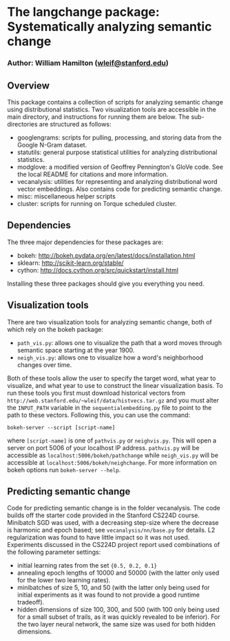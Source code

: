 # The langchange package: Systematically analyzing semantic change 

### Author: William Hamilton (wleif@stanford.edu)

## Overview

This package contains a collection of scripts for analyzing semantic change using distributional statistics.
Two visualization tools are accessible in the main directory, and instructions for running them are below. 
The sub-directories are structured as follows:
  * googlengrams: scripts for pulling, processing, and storing data from the Google N-Gram dataset.
  * statutils: general purpose statistical utilities for analyzing distributional statistics.
  * modglove: a modified version of Geoffrey Pennington's GloVe code. See the local README for citations and more information.
  * vecanalysis: utilities for representing and analyzing distributional word vector embeddings. Also contains code for predicting semantic change.
  * misc: miscellaneous helper scripts
  * cluster: scripts for running on Torque scheduled cluster.

## Dependencies

The three major dependencies for these packages are:

  * bokeh: http://bokeh.pydata.org/en/latest/docs/installation.html
  * sklearn: http://scikit-learn.org/stable/
  * cython: http://docs.cython.org/src/quickstart/install.html

Installing these three packages should give you everything you need.

## Visualization tools

There are two visualization tools for analyzing semantic change, both of which rely on the bokeh package:

  * `path_vis.py`: allows one to visualize the path that a word moves through semantic space starting at the year 1900.
  * `neigh_vis.py`: allows one to visualize how a word's neighborhood changes over time. 

Both of these tools allow the user to specify the target word, what year to visualize, and what year to use to construct the linear visualization basis.
To run these tools you first must download historical vectors from `http://web.stanford.edu/~wleif/data/histvecs.tar.gz` and you must alter the `INPUT_PATH` variable in the `sequentialembedding.py` file to point to the path to these vectors. Following this, you can use the command:

    bokeh-server --script [script-name]

where `[script-name]` is one of `pathvis.py` or `neighvis.py`.
This will open a server on port 5006 of your localhost IP address. 
`pathvis.py` will be accessible as `localhost:5006/bokeh/pathchange` while `neigh_vis.py` will be accessible at `localhost:5006/bokeh/neighchange`.
For more information on bokeh options run `bokeh-server --help`.

## Predicting semantic change

Code for predicting semantic change is in the folder vecanalysis. The code builds off the starter code provided in the Stanford CS224D course. 
Minibatch SGD was used, with a decreasing step-size where the decrease is harmonic and epoch based; see `vecanalysis/nn/base.py` for details.
L2 regularization was found to have little impact so it was not used.
Experiments discussed in the CS224D project report used combinations of the following parameter settings: 
  * initial learning rates from the set `{0.5, 0.2, 0.1}`
  * annealing epoch lengths of 10000 and 50000 (with the latter only used for the lower two learning rates). 
  * minibatches of size 5, 10, and 50 (with the latter only being used for initial experiments as it was found to not provide a good runtime tradeoff).
  * hidden dimensions of size 100, 300, and 500 (with 100 only being used for a small subset of trails, as it was quickly revealed to be inferior). For the two layer neural network, the same size was used for both hidden dimensions.


